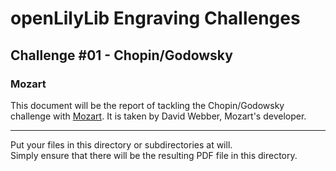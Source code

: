 # openLilyLib Engraving Challenges

## Challenge #01 - Chopin/Godowsky

### Mozart

This document will be the report of tackling the Chopin/Godowsky challenge
with [Mozart](http://www.mozart.co.uk/). It is taken by David Webber,
Mozart's developer.

---

Put your files in this directory or subdirectories at will.  
Simply ensure that there will be the resulting PDF file in this directory.
